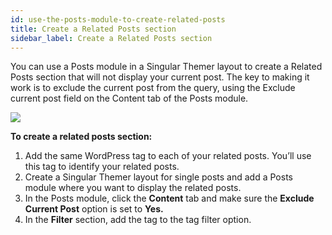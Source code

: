 ```yaml
---
id: use-the-posts-module-to-create-related-posts
title: Create a Related Posts section
sidebar_label: Create a Related Posts section
---
```


You can use a Posts module in a Singular Themer layout to create a Related Posts section that will not display your current post. The key to making it work is to exclude the current post from the query, using the Exclude current post field on the Content tab of the Posts module.

![](/img/use-the-posts-module-to-create-related-posts-f4b29a40.png)

**To create a related posts section:**

  1. Add the same WordPress tag to each of your related posts. You’ll use this tag to identify your related posts.
  2. Create a Singular Themer layout for single posts and add a Posts module where you want to display the related posts.
  3. In the Posts module, click the **Content** tab and make sure the **Exclude Current Post** option is set to **Yes.**
  4. In the **Filter** section, add the tag to the tag filter option.
